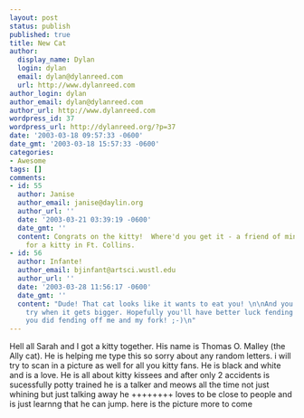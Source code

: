 ```yaml
---
layout: post
status: publish
published: true
title: New Cat
author:
  display_name: Dylan
  login: dylan
  email: dylan@dylanreed.com
  url: http://www.dylanreed.com
author_login: dylan
author_email: dylan@dylanreed.com
author_url: http://www.dylanreed.com
wordpress_id: 37
wordpress_url: http://dylanreed.org/?p=37
date: '2003-03-18 09:57:33 -0600'
date_gmt: '2003-03-18 15:57:33 -0600'
categories:
- Awesome
tags: []
comments:
- id: 55
  author: Janise
  author_email: janise@daylin.org
  author_url: ''
  date: '2003-03-21 03:39:19 -0600'
  date_gmt: ''
  content: Congrats on the kitty!  Where'd you get it - a friend of mine is looking
    for a kitty in Ft. Collins.
- id: 56
  author: Infante!
  author_email: bjinfant@artsci.wustl.edu
  author_url: ''
  date: '2003-03-28 11:56:17 -0600'
  date_gmt: ''
  content: "Dude! That cat looks like it wants to eat you! \n\nAnd you know it'll
    try when it gets bigger. Hopefully you'll have better luck fending it off than
    you did fending off me and my fork! ;-)\n"
---
```

<p>Hell all Sarah and I got a kitty together. His name is Thomas O. Malley (the Ally cat). He is helping me type this so sorry about any random letters. i will try to scan in a picture as well for all you kitty fans. He is black and white and is a love. He is all about kitty kissees and after only 2 accidents is sucessfully potty trained he is a talker and meows all the time not just whining but just talking away he ++++++++ loves to be close to people and is just learnng that he can jump.  here is the picture more to come</p>
